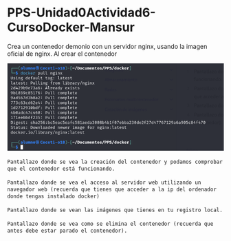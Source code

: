 # PPS-Unidad0Actividad6-CursoDocker-Mansur
Crea un contenedor demonio con un servidor nginx, usando la imagen oficial de nginx. Al crear el contenedor

![](/imagenes/C1.png)

    Pantallazo donde se vea la creación del contenedor y podamos comprobar que el contenedor está funcionando.
    
    Pantallazo donde se vea el acceso al servidor web utilizando un navegador web (recuerda que tienes que acceder a la ip del ordenador donde tengas instalado docker)
    
    Pantallazo donde se vean las imágenes que tienes en tu registro local.
    
    Pantallazo donde se vea como se elimina el contenedor (recuerda que antes debe estar parado el contenedor).
